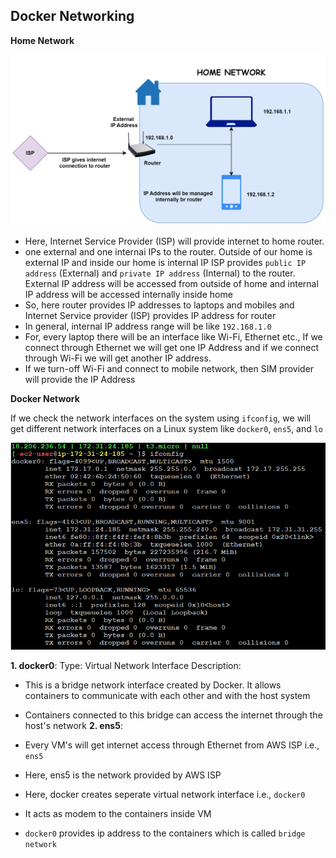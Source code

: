 ## Docker Networking
**Home Network**

![alt text](images/docker-network.drawio.svg)

* Here, Internet Service Provider (ISP) will provide internet to home router.
*  one external and one internai IPs to the router. Outside of our home is external IP and inside our home is internal IP
ISP provides `public IP address` (External) and `private IP address` (Internal) to the router. External IP address will be accessed from outside of home and internal IP address will be accessed internally inside home
* So, here router provides IP addresses to laptops and mobiles and Internet Service provider (ISP) provides IP address for router 
* In general, internal IP address range will be like `192.168.1.0`
* For, every laptop there will be an interface like Wi-Fi, Ethernet etc., If we connect through Ethernet we will get one IP Address and if we connect through Wi-Fi we will get another IP address. 
* If we turn-off Wi-Fi and connect to mobile network, then SIM provider will provide the IP Address


**Docker Network**

If we check the network interfaces on the system using `ifconfig`, we will get different network interfaces on a Linux system like `docker0`, `ens5`, and `lo`

![alt text](images/ifconfig.png)

**1. docker0**:
Type: Virtual Network Interface
Description: 
* This is a bridge network interface created by Docker. It allows containers to communicate with each other and with the host system
* Containers connected to this bridge can access the internet through the host's network
**2. ens5**:

* Every VM's will get internet access through Ethernet from AWS ISP i.e., `ens5` 
* Here, ens5 is the network provided by AWS ISP
* Here, docker creates seperate virtual network interface i.e., `docker0`
* It acts as modem to the containers inside VM 
* `docker0` provides ip address to the containers which is called `bridge network`
